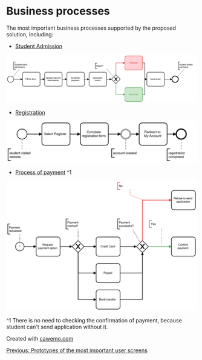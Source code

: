 # Business processes
The most important business processes supported by the proposed solution, including:
* [Student Admission](StudentAdmission.bpmn)

![alt text](./StudentAdmission.png "BPMN Student admission")

* [Registration](Registration.bpmn)

![alt text](./Registration.png "BPMN Registration")

* [Process of payment](ProcessOfPayment.bpmn) ^1

![alt text](./ProcessOfPayment.png "BPMN Process of payment")

^1 There is no need to checking the confirmation of payment, because student can't send application without it.

Created with [cawemo.com](https://cawemo.com/)

[Previous: Prototypes of the most important user screens](../part4_UserScreens/README.md)